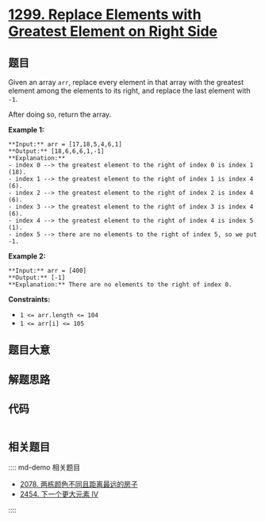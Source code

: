 # [1299. Replace Elements with Greatest Element on Right Side](https://leetcode.com/problems/replace-elements-with-greatest-element-on-right-side)

## 题目

Given an array `arr`, replace every element in that array with the greatest
element among the elements to its right, and replace the last element with
`-1`.

After doing so, return the array.



**Example 1:**

    
    
    **Input:** arr = [17,18,5,4,6,1]
    **Output:** [18,6,6,6,1,-1]
    **Explanation:** 
    - index 0 --> the greatest element to the right of index 0 is index 1 (18).
    - index 1 --> the greatest element to the right of index 1 is index 4 (6).
    - index 2 --> the greatest element to the right of index 2 is index 4 (6).
    - index 3 --> the greatest element to the right of index 3 is index 4 (6).
    - index 4 --> the greatest element to the right of index 4 is index 5 (1).
    - index 5 --> there are no elements to the right of index 5, so we put -1.
    

**Example 2:**

    
    
    **Input:** arr = [400]
    **Output:** [-1]
    **Explanation:** There are no elements to the right of index 0.
    



**Constraints:**

  * `1 <= arr.length <= 104`
  * `1 <= arr[i] <= 105`


## 题目大意

## 解题思路

## 代码

```javascript

```

## 相关题目

:::: md-demo 相关题目
- [2078. 两栋颜色不同且距离最远的房子](https://leetcode.com/problems/two-furthest-houses-with-different-colors)
- [2454. 下一个更大元素 IV](https://leetcode.com/problems/next-greater-element-iv)

::::
